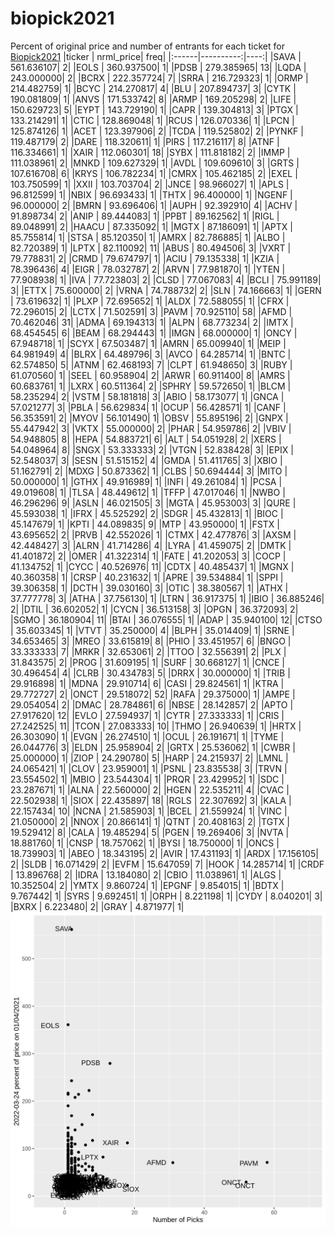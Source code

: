# biopick2021
Percent of original price and number of entrants for each ticket for [Biopick2021](https://twitter.com/hashtag/Biopick2021)
|ticker | nrml_price| freq|
|:------|----------:|----:|
|SAVA   | 561.636107|    2|
|EOLS   | 360.937500|    1|
|PDSB   | 279.385965|   13|
|LQDA   | 243.000000|    2|
|BCRX   | 222.357724|    7|
|SRRA   | 216.729323|    1|
|ORMP   | 214.482759|    1|
|BCYC   | 214.270817|    4|
|BLU    | 207.894737|    3|
|CYTK   | 190.081809|    1|
|ANVS   | 171.533742|    8|
|ARMP   | 169.205298|    2|
|LIFE   | 150.629723|    5|
|EYPT   | 143.729190|    1|
|CAPR   | 139.304813|    3|
|PTGX   | 133.214291|    1|
|CTIC   | 128.869048|    1|
|RCUS   | 126.070336|    1|
|LPCN   | 125.874126|    1|
|ACET   | 123.397906|    2|
|TCDA   | 119.525802|    2|
|PYNKF  | 119.487179|    2|
|DARE   | 118.320611|    1|
|PIRS   | 117.216117|    8|
|ATNF   | 116.334661|    1|
|XAIR   | 112.060301|   18|
|SYBX   | 111.818182|    2|
|IMMP   | 111.038961|    2|
|MNKD   | 109.627329|    1|
|AVDL   | 109.609610|    3|
|GRTS   | 107.616708|    6|
|KRYS   | 106.782234|    1|
|CMRX   | 105.462185|    2|
|EXEL   | 103.750599|    1|
|XXII   | 103.703704|    2|
|JNCE   |  98.966027|    1|
|APLS   |  96.812599|    1|
|NBIX   |  96.693433|    1|
|THTX   |  96.400000|    1|
|NGENF  |  96.000000|    2|
|BMRN   |  93.696406|    1|
|AUPH   |  92.392910|    4|
|ACHV   |  91.898734|    2|
|ANIP   |  89.444083|    1|
|PPBT   |  89.162562|    1|
|RIGL   |  89.048991|    2|
|HAACU  |  87.335092|    1|
|MGTX   |  87.186091|    1|
|APTX   |  85.755814|    1|
|STSA   |  85.120350|    1|
|AMRX   |  82.786885|    1|
|ALBO   |  82.720389|    1|
|LPTX   |  82.110092|   11|
|ABUS   |  80.494506|    3|
|VXRT   |  79.778831|    2|
|CRMD   |  79.674797|    1|
|ACIU   |  79.135338|    1|
|KZIA   |  78.396436|    4|
|EIGR   |  78.032787|    2|
|ARVN   |  77.981870|    1|
|YTEN   |  77.908938|    1|
|IVA    |  77.723803|    2|
|CLSD   |  77.067083|    4|
|BCLI   |  75.991189|    3|
|ETTX   |  75.600000|    2|
|VRNA   |  74.788732|    2|
|SLN    |  74.166663|    1|
|GERN   |  73.619632|    1|
|PLXP   |  72.695652|    1|
|ALDX   |  72.588055|    1|
|CFRX   |  72.296015|    2|
|LCTX   |  71.502591|    3|
|PAVM   |  70.925110|   58|
|AFMD   |  70.462046|   31|
|ADMA   |  69.194313|    1|
|ALPN   |  68.773234|    2|
|IMTX   |  68.454545|    6|
|BEAM   |  68.294443|    1|
|IMGN   |  68.000000|    1|
|ONCY   |  67.948718|    1|
|SCYX   |  67.503487|    1|
|AMRN   |  65.009940|    1|
|MEIP   |  64.981949|    4|
|BLRX   |  64.489796|    3|
|AVCO   |  64.285714|    1|
|BNTC   |  62.574850|    5|
|ATNM   |  62.468193|    7|
|CLPT   |  61.948650|    3|
|RUBY   |  61.070560|    1|
|SEEL   |  60.958904|    2|
|ARWR   |  60.911400|    8|
|AMRS   |  60.683761|    1|
|LXRX   |  60.511364|    2|
|SPHRY  |  59.572650|    1|
|BLCM   |  58.235294|    2|
|VSTM   |  58.181818|    3|
|ABIO   |  58.173077|    1|
|GNCA   |  57.021277|    3|
|PBLA   |  56.629834|    1|
|OCUP   |  56.428571|    1|
|CANF   |  56.353591|    2|
|MYOV   |  56.101490|    1|
|OBSV   |  55.895196|    2|
|GNPX   |  55.447942|    3|
|VKTX   |  55.000000|    2|
|PHAR   |  54.959786|    2|
|VBIV   |  54.948805|    8|
|HEPA   |  54.883721|    6|
|ALT    |  54.051928|    2|
|XERS   |  54.048964|    8|
|SNGX   |  53.333333|    2|
|VTGN   |  52.838428|    3|
|EPIX   |  52.548037|    3|
|SESN   |  51.515152|    4|
|GMDA   |  51.411765|    3|
|XBIO   |  51.162791|    2|
|MDXG   |  50.873362|    1|
|CLBS   |  50.694444|    3|
|MITO   |  50.000000|    1|
|GTHX   |  49.916989|    1|
|INFI   |  49.261084|    1|
|PCSA   |  49.019608|    1|
|TLSA   |  48.449612|    1|
|TFFP   |  47.017046|    1|
|NWBO   |  46.296296|    9|
|ASLN   |  46.021505|    3|
|MGTA   |  45.953003|    3|
|QURE   |  45.593038|    1|
|IFRX   |  45.525292|    2|
|SDGR   |  45.432813|    1|
|BIOC   |  45.147679|    1|
|KPTI   |  44.089835|    9|
|MTP    |  43.950000|    1|
|FSTX   |  43.695652|    2|
|PRVB   |  42.552026|    1|
|CTMX   |  42.477876|    3|
|AXSM   |  42.448427|    3|
|ALRN   |  41.714286|    4|
|LYRA   |  41.459075|    2|
|DMTK   |  41.401872|    2|
|OMER   |  41.322314|    1|
|FATE   |  41.202053|    3|
|COCP   |  41.134752|    1|
|CYCC   |  40.526976|   11|
|CDTX   |  40.485437|    1|
|MGNX   |  40.360358|    1|
|CRSP   |  40.231632|    1|
|APRE   |  39.534884|    1|
|SPPI   |  39.306358|    1|
|DCTH   |  39.030160|    3|
|OTIC   |  38.380567|    1|
|ATHX   |  37.777778|    3|
|ATHA   |  37.756130|    1|
|LTRN   |  36.917375|    1|
|IBIO   |  36.885246|    2|
|DTIL   |  36.602052|    1|
|CYCN   |  36.513158|    3|
|OPGN   |  36.372093|    2|
|SGMO   |  36.180904|   11|
|BTAI   |  36.076555|    1|
|ADAP   |  35.940100|   12|
|CTSO   |  35.603345|    1|
|VTVT   |  35.250000|    4|
|BLPH   |  35.014409|    1|
|SRNE   |  34.653465|    3|
|MREO   |  33.615819|    8|
|PHIO   |  33.451957|    6|
|BNGO   |  33.333333|    7|
|MRKR   |  32.653061|    2|
|TTOO   |  32.556391|    2|
|PLX    |  31.843575|    2|
|PROG   |  31.609195|    1|
|SURF   |  30.668127|    1|
|CNCE   |  30.496454|    4|
|CLRB   |  30.434783|    5|
|DRRX   |  30.000000|    1|
|TRIB   |  29.916898|    1|
|MDNA   |  29.910714|    6|
|CASI   |  29.824561|    1|
|KTRA   |  29.772727|    2|
|ONCT   |  29.518072|   52|
|RAFA   |  29.375000|    1|
|AMPE   |  29.054054|    2|
|DMAC   |  28.784861|    6|
|NBSE   |  28.142857|    2|
|APTO   |  27.917620|   12|
|EVLO   |  27.594937|    1|
|CYTR   |  27.333333|    1|
|CRIS   |  27.242525|   11|
|TCON   |  27.083333|   10|
|THMO   |  26.940639|    1|
|HRTX   |  26.303090|    1|
|EVGN   |  26.274510|    1|
|OCUL   |  26.191671|    1|
|TYME   |  26.044776|    3|
|ELDN   |  25.958904|    2|
|GRTX   |  25.536062|    1|
|CWBR   |  25.000000|    1|
|ZIOP   |  24.290780|    5|
|HARP   |  24.215937|    2|
|LMNL   |  24.065421|    1|
|CLOV   |  23.959001|    1|
|PSNL   |  23.835538|    3|
|TRVN   |  23.554502|    1|
|MBIO   |  23.544304|    1|
|PRQR   |  23.429952|    1|
|SDC    |  23.287671|    1|
|ALNA   |  22.560000|    2|
|HGEN   |  22.535211|    4|
|CVAC   |  22.502938|    1|
|SIOX   |  22.435897|   18|
|RGLS   |  22.307692|    3|
|KALA   |  22.157434|   10|
|NCNA   |  21.585903|    1|
|BCEL   |  21.559924|    1|
|VINC   |  21.050000|    2|
|NNOX   |  20.866141|    1|
|QTNT   |  20.408163|    2|
|TGTX   |  19.529412|    8|
|CALA   |  19.485294|    5|
|PGEN   |  19.269406|    3|
|NVTA   |  18.881760|    1|
|CNSP   |  18.757062|    1|
|BYSI   |  18.750000|    1|
|ONCS   |  18.739903|    1|
|ABEO   |  18.343195|    2|
|AVIR   |  17.431193|    1|
|ARDX   |  17.156105|    2|
|SLDB   |  16.071429|    2|
|EVFM   |  15.647059|    7|
|HOOK   |  14.285714|    1|
|CRDF   |  13.896768|    2|
|IDRA   |  13.184080|    2|
|CBIO   |  11.038961|    1|
|ALGS   |  10.352504|    2|
|YMTX   |   9.860724|    1|
|EPGNF  |   9.854015|    1|
|BDTX   |   9.767442|    1|
|SYRS   |   9.692451|    1|
|ORPH   |   8.221198|    1|
|CYDY   |   8.040201|    3|
|BXRX   |   6.223480|    2|
|GRAY   |   4.871977|    1|
![retvspicks](biopicks.png?raw=true)
